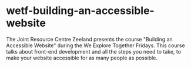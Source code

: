 # wetf-building-an-accessible-website
The Joint Resource Centre Zeeland presents the course "Building an Accessible Website" during the We Explore Together Fridays. This course talks about front-end development and all the steps you need to take, to make your website accessible for as many people as possible. 
